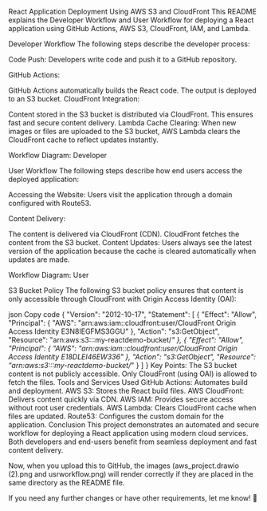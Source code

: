 React Application Deployment Using AWS S3 and CloudFront
This README explains the Developer Workflow and User Workflow for deploying a React application using GitHub Actions, AWS S3, CloudFront, IAM, and Lambda.

Developer Workflow
The following steps describe the developer process:

Code Push:
Developers write code and push it to a GitHub repository.

GitHub Actions:

GitHub Actions automatically builds the React code.
The output is deployed to an S3 bucket.
CloudFront Integration:

Content stored in the S3 bucket is distributed via CloudFront.
This ensures fast and secure content delivery.
Lambda Cache Clearing:
When new images or files are uploaded to the S3 bucket, AWS Lambda clears the CloudFront cache to reflect updates instantly.

Workflow Diagram: Developer

User Workflow
The following steps describe how end users access the deployed application:

Accessing the Website:
Users visit the application through a domain configured with Route53.

Content Delivery:

The content is delivered via CloudFront (CDN).
CloudFront fetches the content from the S3 bucket.
Content Updates:
Users always see the latest version of the application because the cache is cleared automatically when updates are made.

Workflow Diagram: User

S3 Bucket Policy
The following S3 bucket policy ensures that content is only accessible through CloudFront with Origin Access Identity (OAI):

json
Copy code
{
    "Version": "2012-10-17",
    "Statement": [
        {
            "Effect": "Allow",
            "Principal": {
                "AWS": "arn:aws:iam::cloudfront:user/CloudFront Origin Access Identity E3N8IEGFMS3GGU"
            },
            "Action": "s3:GetObject",
            "Resource": "arn:aws:s3:::my-reactdemo-bucket/*"
        },
        {
            "Effect": "Allow",
            "Principal": {
                "AWS": "arn:aws:iam::cloudfront:user/CloudFront Origin Access Identity E18DLEI46EW336"
            },
            "Action": "s3:GetObject",
            "Resource": "arn:aws:s3:::my-reactdemo-bucket/*"
        }
    ]
}
Key Points:
The S3 bucket content is not publicly accessible.
Only CloudFront (using OAI) is allowed to fetch the files.
Tools and Services Used
GitHub Actions: Automates build and deployment.
AWS S3: Stores the React build files.
AWS CloudFront: Delivers content quickly via CDN.
AWS IAM: Provides secure access without root user credentials.
AWS Lambda: Clears CloudFront cache when files are updated.
Route53: Configures the custom domain for the application.
Conclusion
This project demonstrates an automated and secure workflow for deploying a React application using modern cloud services. Both developers and end-users benefit from seamless deployment and fast content delivery.

Now, when you upload this to GitHub, the images (aws_project.drawio (2).png and usrworkflow.png) will render correctly if they are placed in the same directory as the README file.

If you need any further changes or have other requirements, let me know! 🚀
